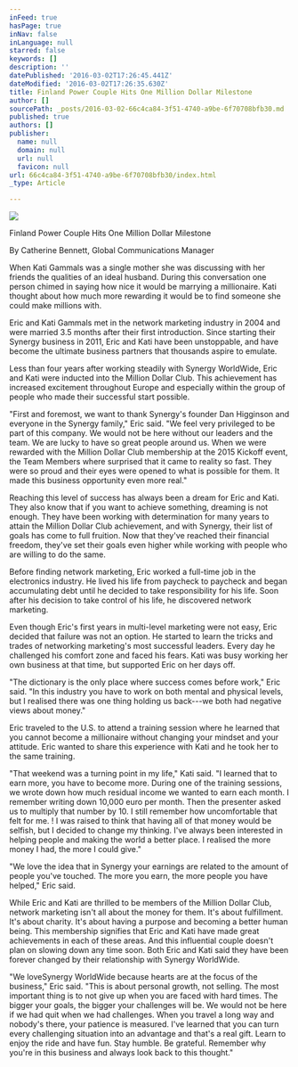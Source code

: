 ```yaml
---
inFeed: true
hasPage: true
inNav: false
inLanguage: null
starred: false
keywords: []
description: ''
datePublished: '2016-03-02T17:26:45.441Z'
dateModified: '2016-03-02T17:26:35.630Z'
title: Finland Power Couple Hits One Million Dollar Milestone
author: []
sourcePath: _posts/2016-03-02-66c4ca84-3f51-4740-a9be-6f70708bfb30.md
published: true
authors: []
publisher:
  name: null
  domain: null
  url: null
  favicon: null
url: 66c4ca84-3f51-4740-a9be-6f70708bfb30/index.html
_type: Article

---
```

![](https://the-grid-user-content.s3-us-west-2.amazonaws.com/b4f79a6a-4d2c-4bc0-a1a5-cc77c1a07b5c.png)

Finland Power Couple Hits One Million Dollar Milestone

By Catherine Bennett, Global Communications Manager

When Kati Gammals was a single mother she was discussing with her friends the qualities of an ideal husband. During this conversation one person chimed in saying how nice it would be marrying a millionaire. Kati thought about how much more rewarding it would be to find someone she could make millions with.

Eric and Kati Gammals met in the network marketing industry in 2004 and were married 3.5 months after their first introduction. Since starting their Synergy business in 2011, Eric and Kati have been unstoppable, and have become the ultimate business partners that thousands aspire to emulate.

Less than four years after working steadily with Synergy WorldWide, Eric and Kati were inducted into the Million Dollar Club. This achievement has increased excitement throughout Europe and especially within the group of people who made their successful start possible.

"First and foremost, we want to thank Synergy's founder Dan Higginson and everyone in the Synergy family," Eric said. "We feel very privileged to be part of this company. We would not be here without our leaders and the team. We are lucky to have so great people around us. When we were rewarded with the Million Dollar Club membership at the 2015 Kickoff event, the Team Members where surprised that it came to reality so fast. They were so proud and their eyes were opened to what is possible for them. It made this business opportunity even more real."

Reaching this level of success has always been a dream for Eric and Kati. They also know that if you want to achieve something, dreaming is not enough. They have been working with determination for many years to attain the Million Dollar Club achievement, and with Synergy, their list of goals has come to full fruition. Now that they've reached their financial freedom, they've set their goals even higher while working with people who are willing to do the same.

Before finding network marketing, Eric worked a full-time job in the electronics industry. He lived his life from paycheck to paycheck and began accumulating debt until he decided to take responsibility for his life. Soon after his decision to take control of his life, he discovered network marketing.

Even though Eric's first years in multi-level marketing were not easy, Eric decided that failure was not an option. He started to learn the tricks and trades of networking marketing's most successful leaders. Every day he challenged his comfort zone and faced his fears. Kati was busy working her own business at that time, but supported Eric on her days off.

"The dictionary is the only place where success comes before work," Eric said. "In this industry you have to work on both mental and physical levels, but I realised there was one thing holding us back---we both had negative views about money."

Eric traveled to the U.S. to attend a training session where he learned that you cannot become a millionaire without changing your mindset and your attitude. Eric wanted to share this experience with Kati and he took her to the same training.

"That weekend was a turning point in my life," Kati said. "I learned that to earn more, you have to become more. During one of the training sessions, we wrote down how much residual income we wanted to earn each month. I remember writing down 10,000 euro per month. Then the presenter asked us to multiply that number by 10\. I still remember how uncomfortable that felt for me. ! I was raised to think that having all of that money would be selfish, but I decided to change my thinking. I've always been interested in helping people and making the world a better place. I realised the more money I had, the more I could give."

"We love the idea that in Synergy your earnings are related to the amount of people you've touched. The more you earn, the more people you have helped," Eric said.

While Eric and Kati are thrilled to be members of the Million Dollar Club, network marketing isn't all about the money for them. It's about fulfillment. It's about charity. It's about having a purpose and becoming a better human being. This membership signifies that Eric and Kati have made great achievements in each of these areas. And this influential couple doesn't plan on slowing down any time soon. Both Eric and Kati said they have been forever changed by their relationship with Synergy WorldWide.

"We loveSynergy WorldWide because hearts are at the focus of the business," Eric said. "This is about personal growth, not selling. The most important thing is to not give up when you are faced with hard times. The bigger your goals, the bigger your challenges will be. We would not be here if we had quit when we had challenges. When you travel a long way and nobody's there, your patience is measured. I've learned that you can turn every challenging situation into an advantage and that's a real gift. Learn to enjoy the ride and have fun. Stay humble. Be grateful. Remember why you're in this business and always look back to this thought." 

[][0]

[0]: http://synergyworldwide.com/sites/legacymag/eu/0315/en/Gammals-MillionDollarClub.html